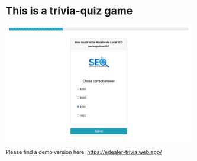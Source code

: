 # This is a trivia-quiz game

![](images/screen.png)

Please find a demo version here: https://edealer-trivia.web.app/
